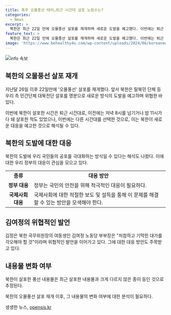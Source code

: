 ```yaml
---
title: 폭우 오물풍선 테러…퇴근 시간대 살포 노림수는?
categories:
  - News
excerpt: >
  북한은 최근 22일 만에 오물풍선 살포를 재개하며 새로운 도발을 예고했다. 이번에는 퇴근 시간대를 택한 것으로, 국민들의 공포를 극대화하는 전략일 수 있다는 해석도 나왔다. 김정은의 여동생 김여정은 최근 연이어 위협적인 발언을 했는데, 이는 더욱 긴장을 높이고 있다. 이러한 상황에서 북한의 도발에 대한 국제사회의 대응이 주목받고 있다.
feature_text: >
  북한은 최근 22일 만에 오물풍선 살포를 재개하며 새로운 도발을 예고했다. 이번에는 퇴근 시간대를 택한 것으로, 국민들의 공포를 극대화하는 전략일 수 있다는 해석도 나왔다. 김정은의 여동생 김여정은 최근 연이어 위협적인 발언을 했는데, 이는 더욱 긴장을 높이고 있다. 이러한 상황에서 북한의 도발에 대한 국제사회의 대응이 주목받고 있다.
image: 'https://www.behealthy4u.com/wp-content/uploads/2024/06/koreanews.jpg'
---
```


<p><img src="https://www.behealthy4u.com/wp-content/uploads/2024/06/koreanews.jpg" alt="info 속보" /></p>

<h2 data-ke-size="size26">북한의 오물풍선 살포 재개</h2>

<p data-ke-size="size16">지난달 26일 이후 22일만에 '오물풍선' 살포를 재개했다. 앞서 북한은 탈북민 단체 등 우리 측 민간단체 대북전단 살포를 명분으로 새로운 방식의 도발을 예고하며 위협한 바 있다.</p>

<p data-ke-size="size16">이번에 북한이 살포한 시간은 퇴근 시간대로, 이전에는 저녁 8시를 넘기거나 밤 11시가 다 돼 살포한 적도 있었으나, 이번에는 다른 시간대를 선택한 것으로, 이는 북한이 새로운 대응을 예고한 것으로 해석될 수 있다.</p>

<h2 data-ke-size="size26">북한의 도발에 대한 대응</h2>

<p data-ke-size="size16">북한의 도발에 우리 국민들의 공포를 극대화하는 방식일 수 있다는 해석도 나왔다. 이에 대한 우리 정부의 대응이 관심을 모으고 있다. </p>

<table>
    <tr>
        <td style="text-align: center; height: 17px;"><b>종류</b></td>
        <td style="text-align: center; height: 17px;"><b>대응 방안</b></td>
    </tr>
    <tr>
        <td style="text-align: center; height: 17px;"><b>정부 대응</b></td>
        <td>정부는 국민의 안전을 위해 적극적인 대응이 필요하다.</td>
    </tr>
    <tr>
        <td style="text-align: center; height: 17px;"><b>국제사회 대응</b></td>
        <td>국제사회에 대한 적절한 보도 및 설득을 통해 이 문제를 해결할 수 있는 방안을 모색해야 한다.</td>
    </tr>
</table>

<h2 data-ke-size="size26">김여정의 위협적인 발언</h2>

<p data-ke-size="size16">김정은 북한 국무위원장의 여동생인 김여정 노동당 부부장은 "처참하고 기막힌 대가를 각오해야 할 것"이라며 위협적인 발언을 이어가고 있다. 그에 대한 대응 방안도 주목받고 있다.</p>

<h2 data-ke-size="size26">내용물 변화 여부</h2>

<p data-ke-size="size16">북한이 살포한 풍선 내용물은 최근 살포한 내용물과 크게 다르지 않은 종이 등인 것으로 추정된다.</p>

<p data-ke-size="size16">북한의 오물풍선 살포 재개 이후, 그 내용물의 변화 여부에 대한 분석이 필요하다.</p>
생생한 뉴스, <a href="https://opensis.kr" rel="dofollow">opensis.kr</a>


